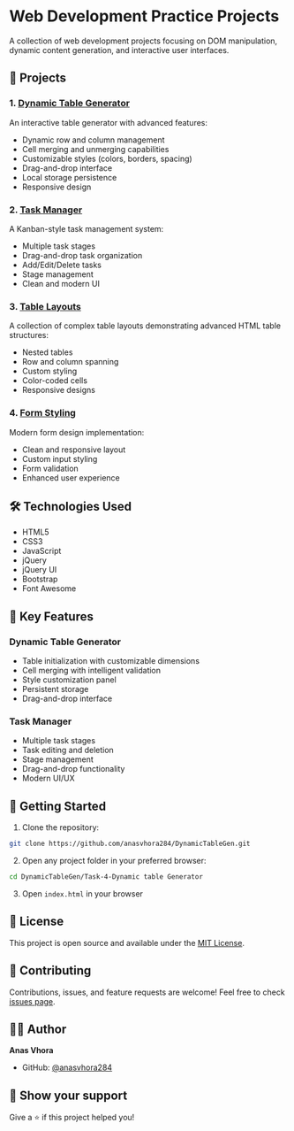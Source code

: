 # Web Development Practice Projects

A collection of web development projects focusing on DOM manipulation, dynamic content generation, and interactive user interfaces.

## 🚀 Projects

### 1. [Dynamic Table Generator](Task-4-Dynamic%20table%20Generator/)

An interactive table generator with advanced features:

-   Dynamic row and column management
-   Cell merging and unmerging capabilities
-   Customizable styles (colors, borders, spacing)
-   Drag-and-drop interface
-   Local storage persistence
-   Responsive design

### 2. [Task Manager](Task-6-ToDoList/)

A Kanban-style task management system:

-   Multiple task stages
-   Drag-and-drop task organization
-   Add/Edit/Delete tasks
-   Stage management
-   Clean and modern UI

### 3. [Table Layouts](Task-1/)

A collection of complex table layouts demonstrating advanced HTML table structures:

-   Nested tables
-   Row and column spanning
-   Custom styling
-   Color-coded cells
-   Responsive designs

### 4. [Form Styling](Task-2/)

Modern form design implementation:

-   Clean and responsive layout
-   Custom input styling
-   Form validation
-   Enhanced user experience

## 🛠️ Technologies Used

-   HTML5
-   CSS3
-   JavaScript
-   jQuery
-   jQuery UI
-   Bootstrap
-   Font Awesome

## 🎯 Key Features

### Dynamic Table Generator

-   Table initialization with customizable dimensions
-   Cell merging with intelligent validation
-   Style customization panel
-   Persistent storage
-   Drag-and-drop interface

### Task Manager

-   Multiple task stages
-   Task editing and deletion
-   Stage management
-   Drag-and-drop functionality
-   Modern UI/UX

## 🚀 Getting Started

1. Clone the repository:

```bash
git clone https://github.com/anasvhora284/DynamicTableGen.git
```

2. Open any project folder in your preferred browser:

```bash
cd DynamicTableGen/Task-4-Dynamic table Generator
```

3. Open `index.html` in your browser

## 📝 License

This project is open source and available under the [MIT License](LICENSE).

## 🤝 Contributing

Contributions, issues, and feature requests are welcome! Feel free to check [issues page](https://github.com/anasvhora284/DynamicTableGen/issues).

## 👨‍💻 Author

**Anas Vhora**

-   GitHub: [@anasvhora284](https://github.com/anasvhora284)

## 🌟 Show your support

Give a ⭐️ if this project helped you!
